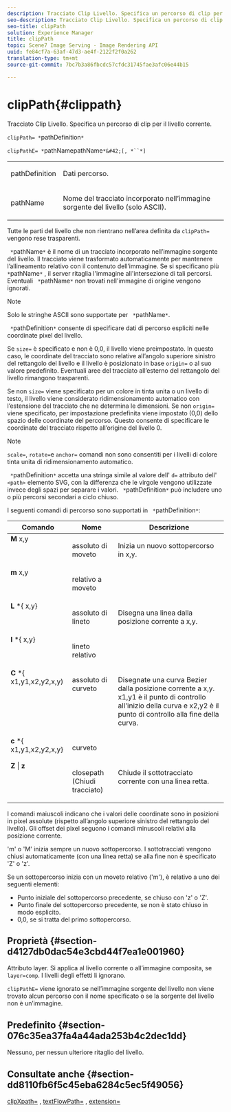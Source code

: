 ```yaml
---
description: Tracciato Clip Livello. Specifica un percorso di clip per il livello corrente.
seo-description: Tracciato Clip Livello. Specifica un percorso di clip per il livello corrente.
seo-title: clipPath
solution: Experience Manager
title: clipPath
topic: Scene7 Image Serving - Image Rendering API
uuid: fe84cf7a-63af-47d3-ae4f-2122f2f0a262
translation-type: tm+mt
source-git-commit: 7bc7b3a86fbcdc57cfdc31745fae3afc06e44b15

---
```



# clipPath{#clippath}

Tracciato Clip Livello. Specifica un percorso di clip per il livello corrente.

`clipPath= *`pathDefinition`*`

`clipPathE= *`pathNamepathName`*&#42;[, *``*]`

<table id="simpletable_275E2A5FAB804C6388BD110D2ACA3C82"> 
 <tr class="strow"> 
  <td class="stentry"> <p><span class="codeph"> pathDefinition <span class="varname"></span></span> </p> </td> 
  <td class="stentry"> <p>Dati percorso. </p></td> 
 </tr> 
 <tr class="strow"> 
  <td class="stentry"> <p><span class="codeph"> <span class="varname"> pathName</span></span> </p> </td> 
  <td class="stentry"> <p>Nome del tracciato incorporato nell’immagine sorgente del livello (solo ASCII). </p></td> 
 </tr> 
</table>

Tutte le parti del livello che non rientrano nell’area definita da `clipPath=` vengono rese trasparenti.

` *`pathName`*` è il nome di un tracciato incorporato nell’immagine sorgente del livello. Il tracciato viene trasformato automaticamente per mantenere l’allineamento relativo con il contenuto dell’immagine. Se si specificano più ` *`pathName`*` , il server ritaglia l&#39;immagine all&#39;intersezione di tali percorsi. Eventuali ` *`pathName`*` non trovati nell&#39;immagine di origine vengono ignorati.

>[!NOTE]
>
>Solo le stringhe ASCII sono supportate per ` *`pathName`*`.

` *`pathDefinition`*` consente di specificare dati di percorso espliciti nelle coordinate pixel del livello.

Se `size=` è specificato e non è 0,0, il livello viene preimpostato. In questo caso, le coordinate del tracciato sono relative all’angolo superiore sinistro del rettangolo del livello e il livello è posizionato in base `origin=` o al suo valore predefinito. Eventuali aree del tracciato all’esterno del rettangolo del livello rimangono trasparenti.

Se non `size=` viene specificato per un colore in tinta unita o un livello di testo, il livello viene considerato ridimensionamento automatico con l’estensione del tracciato che ne determina le dimensioni. Se non `origin=` viene specificato, per impostazione predefinita viene impostato (0,0) dello spazio delle coordinate del percorso. Questo consente di specificare le coordinate del tracciato rispetto all’origine del livello 0.

>[!NOTE]
>
>`scale=`, `rotate=`e `anchor=` comandi non sono consentiti per i livelli di colore tinta unita di ridimensionamento automatico.

` *`pathDefinition`*` accetta una stringa simile al valore dell&#39; `d=` attributo dell&#39; `<path>` elemento SVG, con la differenza che le virgole vengono utilizzate invece degli spazi per separare i valori. ` *`pathDefinition`*` può includere uno o più percorsi secondari a ciclo chiuso.

I seguenti comandi di percorso sono supportati in ` *`pathDefinition`*`:

<table id="table_A74DD7A48B1C417D9D4BA46BECEAB981"> 
 <thead> 
  <tr> 
   <th class="entry"> <b> Comando</b> </th> 
   <th class="entry"> <b> Nome</b> </th> 
   <th class="entry"> <b> Descrizione</b> </th> 
  </tr> 
 </thead>
 <tbody> 
  <tr valign="top"> 
   <td> <b> M</b> <span class="varname"> x,y</span> </td> 
   <td> <p> assoluto di moveto </p> </td> 
   <td> <p> Inizia un nuovo sottopercorso in x,y. </p> </td> 
  </tr> 
  <tr valign="top"> 
   <td> <b> m</b> <span class="varname"> x,y</span> </td> 
   <td> <p> relativo a moveto </p> </td> 
  </tr> 
  <tr valign="top"> 
   <td> <b> L</b> *{<span class="varname"> x,y</span>} </td> 
   <td> <p> assoluto di lineto </p> </td> 
   <td> <p> Disegna una linea dalla posizione corrente a x,y. </p> </td> 
  </tr> 
  <tr valign="top"> 
   <td> <b> l</b> *{<span class="varname"> x,y</span>} </td> 
   <td> <p> lineto relativo </p> </td> 
  </tr> 
  <tr valign="top"> 
   <td> <b> C</b> *{<span class="varname"> x1,y1,x2,y2,x,y</span>) </td> 
   <td> <p> assoluto di curveto </p> </td> 
   <td> <p> Disegnate una curva Bezier dalla posizione corrente a x,y. x1,y1 è il punto di controllo all'inizio della curva e x2,y2 è il punto di controllo alla fine della curva. </p> </td> 
  </tr> 
  <tr valign="top"> 
   <td> <b> c</b> *{<span class="varname"> x1,y1,x2,y2,x,y</span>} </td> 
   <td> <p> curveto </p> </td> 
  </tr> 
  <tr valign="top"> 
   <td> <b> Z</b> | <b>z</b> </td> 
   <td> <p> closepath (Chiudi tracciato) </p> </td> 
   <td> <p> Chiude il sottotracciato corrente con una linea retta. </p> </td> 
  </tr> 
 </tbody> 
</table>

I comandi maiuscoli indicano che i valori delle coordinate sono in posizioni in pixel assolute (rispetto all’angolo superiore sinistro del rettangolo del livello). Gli offset dei pixel seguono i comandi minuscoli relativi alla posizione corrente.

&#39;m&#39; o &#39;M&#39; inizia sempre un nuovo sottopercorso. I sottotracciati vengono chiusi automaticamente (con una linea retta) se alla fine non è specificato &#39;Z&#39; o &#39;z&#39;.

Se un sottopercorso inizia con un moveto relativo (&#39;m&#39;), è relativo a uno dei seguenti elementi:

* Punto iniziale del sottopercorso precedente, se chiuso con &#39;z&#39; o &#39;Z&#39;.
* Punto finale del sottopercorso precedente, se non è stato chiuso in modo esplicito.
* 0,0, se si tratta del primo sottopercorso.

## Proprietà {#section-d4127db0dac54e3cbd44f7ea1e001960}

Attributo layer. Si applica al livello corrente o all’immagine composita, se `layer=comp`. I livelli degli effetti li ignorano.

`clipPathE=` viene ignorato se nell’immagine sorgente del livello non viene trovato alcun percorso con il nome specificato o se la sorgente del livello non è un’immagine.

## Predefinito {#section-076c35ea37fa4a44ada253b4c2dec1dd}

Nessuno, per nessun ulteriore ritaglio del livello.

## Consultate anche {#section-dd8110fb6f5c45eba6284c5ec5f49056}

[clipXpath=](../../../../../is-api/http-ref/image-serving-api-ref/c-http-protocol-reference/c-command-reference/r-clipxpath.md#reference-17e5e4da3e044943af8f963f58a45f53) , [textFlowPath=](../../../../../is-api/http-ref/image-serving-api-ref/c-http-protocol-reference/c-command-reference/r-textflowpath.md#reference-0b8d9493d71342f0b6a64a6d221584ef) , [extension=](../../../../../is-api/http-ref/image-serving-api-ref/c-http-protocol-reference/c-command-reference/r-extend.md#reference-7e9156beb285459d830e2d56782a74ac)
